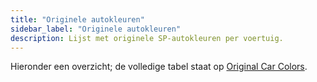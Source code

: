 ```yaml
---
title: "Originele autokleuren"
sidebar_label: "Originele autokleuren"
description: Lijst met originele SP‑autokleuren per voertuig.
---
```


Hieronder een overzicht; de volledige tabel staat op [Original Car Colors](/docs/scripting/resources/original-car-colors).


